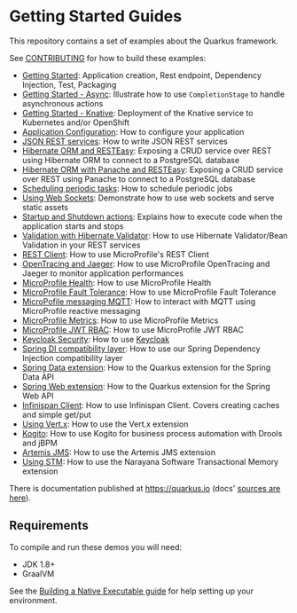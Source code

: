 # Getting Started Guides

This repository contains a set of examples about the Quarkus framework.

See [CONTRIBUTING](CONTRIBUTING.md) for how to build these examples:

* [Getting Started](./getting-started): Application creation, Rest endpoint, Dependency Injection, Test, Packaging
* [Getting Started - Async](./getting-started-async): Illustrate how to use `CompletionStage` to handle asynchronous actions
* [Getting Started - Knative](./getting-started-knative): Deployment of the Knative service to Kubernetes and/or OpenShift
* [Application Configuration](./application-configuration): How to configure your application
* [JSON REST services](./rest-json): How to write JSON REST services
* [Hibernate ORM and RESTEasy](./hibernate-orm-resteasy): Exposing a CRUD service over REST using Hibernate ORM to connect to a PostgreSQL database
* [Hibernate ORM with Panache and RESTEasy](./hibernate-orm-panache-resteasy): Exposing a CRUD service over REST using Panache to connect to a PostgreSQL database
* [Scheduling periodic tasks](./scheduling-periodic-tasks): How to schedule periodic jobs
* [Using Web Sockets](./using-websockets): Demonstrate how to use web sockets and serve static assets
* [Startup and Shutdown actions](./application-lifecycle-events): Explains how to execute code when the application starts and stops
* [Validation with Hibernate Validator](./validation): How to use Hibernate Validator/Bean Validation in your REST services
* [REST Client](./rest-client): How to use MicroProfile's REST Client
* [OpenTracing and Jaeger](./using-opentracing): How to use MicroProfile OpenTracing and Jaeger to monitor application performances
* [MicroProfile Health](./microprofile-health): How to use MicroProfile Health
* [MicroProfile Fault Tolerance](./microprofile-fault-tolerance): How to use MicroProfile Fault Tolerance
* [MicroPofile messaging MQTT](./microprofile-messaging-mqtt): How to interact with MQTT using MicroProfile reactive messaging
* [MicroProfile Metrics](./microprofile-metrics): How to use MicroProfile Metrics
* [MicroProfile JWT RBAC](./using-jwt-rbac): How to use MicroProfile JWT RBAC
* [Keycloak Security](./using-keycloak): How to use [Keycloak](https://www.keycloak.org)
* [Spring DI compatibility layer](./using-spring-di): How to use our Spring Dependency Injection compatibility layer
* [Spring Data extension](./using-spring-data-jpa): How to the Quarkus extension for the Spring Data API
* [Spring Web extension](./using-spring-web): How to the Quarkus extension for the Spring Web API
* [Infinispan Client](./infinispan-client): How to use Infinispan Client. Covers creating caches and simple get/put
* [Using Vert.x](./using-vertx): How to use the Vert.x extension
* [Kogito](./using-kogito): How to use Kogito for business process automation with Drools and jBPM
* [Artemis JMS](./artemis-jms): How to use the Artemis JMS extension
* [Using STM](./using-software-transactional-memory): How to use the Narayana Software Transactional Memory extension

There is documentation published at <https://quarkus.io> (docs' [sources are here](https://github.com/quarkusio/quarkus/tree/master/docs/src/main/asciidoc)).

## Requirements

To compile and run these demos you will need:

- JDK 1.8+
- GraalVM

See the [Building a Native Executable guide](https://quarkus.io/guides/building-native-image-guide)
for help setting up your environment.
